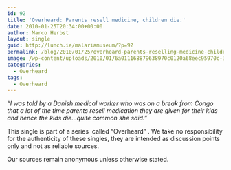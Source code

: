 ```yaml
---
id: 92
title: 'Overheard: Parents resell medicine, children die.'
date: 2010-01-25T20:34:00+00:00
author: Marco Herbst
layout: single
guid: http://lunch.ie/malariamuseum/?p=92
permalink: /blog/2010/01/25/overheard-parents-reselling-medicine-children-dying/
image: /wp-content/uploads/2010/01/6a011168879638970c0120a68eec95970c-320wi3.jpg
categories:
  - Overheard
tags:
  - Overheard
---
```

_&#8220;I was told by a Danish medical worker who was on a break from Congo that a lot of the time parents resell medication they are given for their kids and hence the kids die&#8230;quite common she said.&#8221;_

This single is part of a series  called &#8220;Overheard&#8221; . We take no responsibility for the authenticity of these singles, they are intended as discussion points only and not as reliable sources.

Our sources remain anonymous unless otherwise stated.